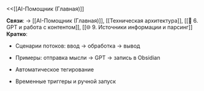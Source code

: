 <<[[AI-Помощник (Главная)]]

**Связи**: → [[AI-Помощник (Главная)]], [[Техническая архитектура]], [[🧠 6. GPT и работа с контентом]], [[🌐 9. Источники информации и парсинг]]  
**Кратко**:

- Сценарии потоков: ввод → обработка → вывод
    
- Примеры: отправка мысли → GPT → запись в Obsidian
    
- Автоматическое тегирование
    
- Временные триггеры и ручной запуск